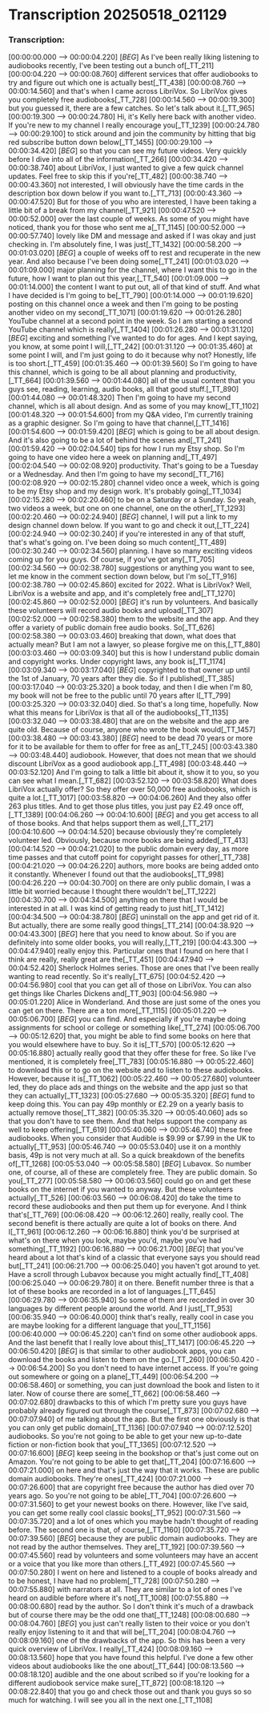 # Transcription 20250518_021129
### Transcription:

[00:00:00.000 --> 00:00:04.220]  [_BEG_] As I've been really liking listening to audiobooks recently, I've been testing out a bunch of[_TT_211]
[00:00:04.220 --> 00:00:08.760]   different services that offer audiobooks to try and figure out which one is actually best[_TT_438]
[00:00:08.760 --> 00:00:14.560]   and that's when I came across LibriVox. So LibriVox gives you completely free audiobooks[_TT_728]
[00:00:14.560 --> 00:00:19.300]   but you guessed it, there are a few catches. So let's talk about it.[_TT_965]
[00:00:19.300 --> 00:00:24.780]   Hi, it's Kelly here back with another video. If you're new to my channel I really encourage you[_TT_1239]
[00:00:24.780 --> 00:00:29.100]   to stick around and join the community by hitting that big red subscribe button down below[_TT_1455]
[00:00:29.100 --> 00:00:34.420]  [_BEG_] so that you can see my future videos. Very quickly before I dive into all of the information[_TT_266]
[00:00:34.420 --> 00:00:38.740]   about LibriVox, I just wanted to give a few quick channel updates. Feel free to skip this if you're[_TT_482]
[00:00:38.740 --> 00:00:43.360]   not interested, I will obviously have the time cards in the description box down below if you want to.[_TT_713]
[00:00:43.360 --> 00:00:47.520]   But for those of you who are interested, I have been taking a little bit of a break from my channel[_TT_921]
[00:00:47.520 --> 00:00:52.000]   over the last couple of weeks. As some of you might have noticed, thank you for those who sent me a[_TT_1145]
[00:00:52.000 --> 00:00:57.740]   lovely like DM and message and asked if I was okay and just checking in. I'm absolutely fine, I was just[_TT_1432]
[00:00:58.200 --> 00:01:03.020]  [_BEG_] a couple of weeks off to rest and recuperate in the new year. And also because I've been doing some[_TT_241]
[00:01:03.020 --> 00:01:09.000]   major planning for the channel, where I want this to go in the future, how I want to plan out this year,[_TT_540]
[00:01:09.000 --> 00:01:14.000]   the content I want to put out, all of that kind of stuff. And what I have decided is I'm going to be[_TT_790]
[00:01:14.000 --> 00:01:19.620]   posting on this channel once a week and then I'm going to be posting another video on my second[_TT_1071]
[00:01:19.620 --> 00:01:26.280]   YouTube channel at a second point in the week. So I am starting a second YouTube channel which is really[_TT_1404]
[00:01:26.280 --> 00:01:31.120]  [_BEG_] exciting and something I've wanted to do for ages. And I kept saying, you know, at some point I will,[_TT_242]
[00:01:31.120 --> 00:01:35.460]   at some point I will, and I'm just going to do it because why not? Honestly, life is too short.[_TT_459]
[00:01:35.460 --> 00:01:39.560]   So I'm going to have this channel, which is going to be all about planning and productivity,[_TT_664]
[00:01:39.560 --> 00:01:44.080]   all of the usual content that you guys see, reading, learning, audio books, all that good stuff.[_TT_890]
[00:01:44.080 --> 00:01:48.320]   Then I'm going to have my second channel, which is all about design. And as some of you may know[_TT_1102]
[00:01:48.320 --> 00:01:54.600]   from my Q&A video, I'm currently training as a graphic designer. So I'm going to have that channel,[_TT_1416]
[00:01:54.600 --> 00:01:59.420]  [_BEG_] which is going to be all about design. And it's also going to be a lot of behind the scenes and[_TT_241]
[00:01:59.420 --> 00:02:04.540]   tips for how I run my Etsy shop. So I'm going to have one video here a week on planning and[_TT_497]
[00:02:04.540 --> 00:02:08.920]   productivity. That's going to be a Tuesday or a Wednesday. And then I'm going to have my second[_TT_716]
[00:02:08.920 --> 00:02:15.280]   channel video once a week, which is going to be my Etsy shop and my design work. It's probably going[_TT_1034]
[00:02:15.280 --> 00:02:20.460]   to be on a Saturday or a Sunday. So yeah, two videos a week, but one on one channel, one on the other[_TT_1293]
[00:02:20.460 --> 00:02:24.940]  [_BEG_] channel, I will put a link to my design channel down below. If you want to go and check it out,[_TT_224]
[00:02:24.940 --> 00:02:30.240]   if you're interested in any of that stuff, that's what's going on. I've been doing so much content[_TT_489]
[00:02:30.240 --> 00:02:34.560]   planning. I have so many exciting videos coming up for you guys. Of course, if you've got any[_TT_705]
[00:02:34.560 --> 00:02:38.780]   suggestions or anything you want to see, let me know in the comment section down below, but I'm so[_TT_916]
[00:02:38.780 --> 00:02:45.860]   excited for 2022. What is LibriVox? Well, LibriVox is a website and app, and it's completely free and[_TT_1270]
[00:02:45.860 --> 00:02:52.000]  [_BEG_] it's run by volunteers. And basically these volunteers will record audio books and upload[_TT_307]
[00:02:52.000 --> 00:02:58.380]   them to the website and the app. And they offer a variety of public domain free audio books. So[_TT_626]
[00:02:58.380 --> 00:03:03.460]   breaking that down, what does that actually mean? But I am not a lawyer, so please forgive me on this,[_TT_880]
[00:03:03.460 --> 00:03:09.340]   but this is how I understand public domain and copyright works. Under copyright laws, any book is[_TT_1174]
[00:03:09.340 --> 00:03:17.040]  [_BEG_] copyrighted to that owner up until the 1st of January, 70 years after they die. So if I published[_TT_385]
[00:03:17.040 --> 00:03:25.320]   a book today, and then I die when I'm 80, my book will not be free to the public until 70 years after I[_TT_799]
[00:03:25.320 --> 00:03:32.040]   died. So that's a long time, hopefully. Now what this means for LibriVox is that all of the audiobooks[_TT_1135]
[00:03:32.040 --> 00:03:38.480]   that are on the website and the app are quite old. Because of course, anyone who wrote the book would[_TT_1457]
[00:03:38.480 --> 00:03:43.380]  [_BEG_] need to be dead 70 years or more for it to be available for them to offer for free as an[_TT_245]
[00:03:43.380 --> 00:03:48.440]   audiobook. However, that does not mean that we should discount LibriVox as a good audiobook app.[_TT_498]
[00:03:48.440 --> 00:03:52.120]   And I'm going to talk a little bit about it, show it to you, so you can see what I mean.[_TT_682]
[00:03:52.120 --> 00:03:58.820]   What does LibriVox actually offer? So they offer over 50,000 free audiobooks, which is quite a lot.[_TT_1017]
[00:03:58.820 --> 00:04:06.260]   And they also offer 263 plus titles. And to get those plus titles, you just pay £2.49 once off,[_TT_1389]
[00:04:06.260 --> 00:04:10.600]  [_BEG_] and you get access to all of those books. And that helps support them as well,[_TT_217]
[00:04:10.600 --> 00:04:14.520]   because obviously they're completely volunteer led. Obviously, because more books are being added[_TT_413]
[00:04:14.520 --> 00:04:21.020]   to the public domain every day, as more time passes and that cutoff point for copyright passes for other[_TT_738]
[00:04:21.020 --> 00:04:26.220]   authors, more books are being added onto it constantly. Whenever I found out that the audiobooks[_TT_998]
[00:04:26.220 --> 00:04:30.700]   on there are only public domain, I was a little bit worried because I thought there wouldn't be[_TT_1222]
[00:04:30.700 --> 00:04:34.500]   anything on there that I would be interested in at all. I was kind of getting ready to just hit[_TT_1412]
[00:04:34.500 --> 00:04:38.780]  [_BEG_] uninstall on the app and get rid of it. But actually, there are some really good things[_TT_214]
[00:04:38.920 --> 00:04:43.300]  [_BEG_] here that you need to know about. So if you are definitely into some older books, you will really,[_TT_219]
[00:04:43.300 --> 00:04:47.940]   really enjoy this. Particular ones that I found on here that I think are really, really great are the[_TT_451]
[00:04:47.940 --> 00:04:52.420]   Sherlock Holmes series. Those are ones that I've been really wanting to read recently. So it's really[_TT_675]
[00:04:52.420 --> 00:04:56.980]   cool that you can get all of those on LibriVox. You can also get things like Charles Dickens and[_TT_903]
[00:04:56.980 --> 00:05:01.220]   Alice in Wonderland. And those are just some of the ones you can get on there. There are a ton more[_TT_1115]
[00:05:01.220 --> 00:05:06.700]  [_BEG_] you can find. And especially if you're maybe doing assignments for school or college or something like[_TT_274]
[00:05:06.700 --> 00:05:12.620]   that, you might be able to find some books on here that you would elsewhere have to buy. So it is[_TT_570]
[00:05:12.620 --> 00:05:16.880]   actually really good that they offer these for free. So like I've mentioned, it is completely free[_TT_783]
[00:05:16.880 --> 00:05:22.460]   to download this or to go on the website and to listen to these audiobooks. However, because it is[_TT_1062]
[00:05:22.460 --> 00:05:27.680]   volunteer led, they do place ads and things on the website and the app just so that they can actually[_TT_1323]
[00:05:27.680 --> 00:05:35.320]  [_BEG_] fund to keep doing this. You can pay 49p monthly or £2.29 on a yearly basis to actually remove those[_TT_382]
[00:05:35.320 --> 00:05:40.060]   ads so that you don't have to see them. And that helps support the company as well to keep offering[_TT_619]
[00:05:40.060 --> 00:05:46.740]   these free audiobooks. When you consider that Audible is $9.99 or $7.99 in the UK to actually[_TT_953]
[00:05:46.740 --> 00:05:53.040]   use it on a monthly basis, 49p is not very much at all. So a quick breakdown of the benefits of[_TT_1268]
[00:05:53.040 --> 00:05:58.580]  [_BEG_] Lubavox. So number one, of course, all of these are completely free. They are public domain. So you[_TT_277]
[00:05:58.580 --> 00:06:03.560]   could go on and get these books on the internet if you wanted to anyway. But these volunteers actually[_TT_526]
[00:06:03.560 --> 00:06:08.420]   do take the time to record these audiobooks and then put them up for everyone. And I think that's[_TT_769]
[00:06:08.420 --> 00:06:12.260]   really, really cool. The second benefit is there actually are quite a lot of books on there. And I[_TT_961]
[00:06:12.260 --> 00:06:16.880]   think you'd be surprised at what's on there when you look, maybe you'd, maybe you've had something[_TT_1192]
[00:06:16.880 --> 00:06:21.700]  [_BEG_] that you've heard about a lot that's kind of a classic that everyone says you should read but[_TT_241]
[00:06:21.700 --> 00:06:25.040]   you haven't got around to yet. Have a scroll through Lubavox because you might actually find[_TT_408]
[00:06:25.040 --> 00:06:29.780]   it on there. Benefit number three is that a lot of these books are recorded in a lot of languages.[_TT_645]
[00:06:29.780 --> 00:06:35.940]   So some of them are recorded in over 30 languages by different people around the world. And I just[_TT_953]
[00:06:35.940 --> 00:06:40.000]   think that's really, really cool in case you are maybe looking for a different language that you[_TT_1156]
[00:06:40.000 --> 00:06:45.220]   can't find on some other audiobook apps. And the last benefit that I really love about this[_TT_1417]
[00:06:45.220 --> 00:06:50.420]  [_BEG_] is that similar to other audiobook apps, you can download the books and listen to them on the go.[_TT_260]
[00:06:50.420 --> 00:06:54.200]   So you don't need to have internet access. If you're going out somewhere or going on a plane[_TT_449]
[00:06:54.200 --> 00:06:58.460]   or something, you can just download the book and listen to it later. Now of course there are some[_TT_662]
[00:06:58.460 --> 00:07:02.680]   drawbacks to this of which I'm pretty sure you guys have probably already figured out through the course[_TT_873]
[00:07:02.680 --> 00:07:07.940]   of me talking about the app. But the first one obviously is that you can only get public domain[_TT_1136]
[00:07:07.940 --> 00:07:12.520]   audiobooks. So you're not going to be able to get your new up-to-date fiction or non-fiction book that you[_TT_1365]
[00:07:12.520 --> 00:07:16.600]  [_BEG_] keep seeing in the bookshop or that's just come out on Amazon. You're not going to be able to get that[_TT_204]
[00:07:16.600 --> 00:07:21.000]   on here and that's just the way that it works. These are public domain audiobooks. They're ones[_TT_424]
[00:07:21.000 --> 00:07:26.600]   that are copyright free because the author has died over 70 years ago. So you're not going to be able[_TT_704]
[00:07:26.600 --> 00:07:31.560]   to get your newest books on there. However, like I've said, you can get some really cool classic books[_TT_952]
[00:07:31.560 --> 00:07:35.720]   and a lot of ones which you maybe hadn't thought of reading before. The second one is that, of course,[_TT_1160]
[00:07:35.720 --> 00:07:39.560]  [_BEG_] because they are public domain audiobooks. They are not read by the author themselves. They are[_TT_192]
[00:07:39.560 --> 00:07:45.560]   read by volunteers and some volunteers may have an accent or a voice that you like more than others.[_TT_492]
[00:07:45.560 --> 00:07:50.280]   I went on here and listened to a couple of books already and to be honest, I have had no problem[_TT_728]
[00:07:50.280 --> 00:07:55.880]   with narrators at all. They are similar to a lot of ones I've heard on audible before where it's not[_TT_1008]
[00:07:55.880 --> 00:08:00.680]   read by the author. So I don't think it's much of a drawback but of course there may be the odd one that[_TT_1248]
[00:08:00.680 --> 00:08:04.760]  [_BEG_] you just can't really listen to their voice or you don't really enjoy listening to it and that will be[_TT_204]
[00:08:04.760 --> 00:08:09.160]   one of the drawbacks of the app. So this has been a very quick overview of LibriVox. I really[_TT_424]
[00:08:09.160 --> 00:08:13.560]   hope that you have found this helpful. I've done a few other videos about audiobooks like the one about[_TT_644]
[00:08:13.560 --> 00:08:18.120]   audible and the one about scribed so if you're looking for a different audiobook service make sure[_TT_872]
[00:08:18.120 --> 00:08:22.840]   that you go and check those out and thank you guys so so much for watching. I will see you all in the next one.[_TT_1108]

